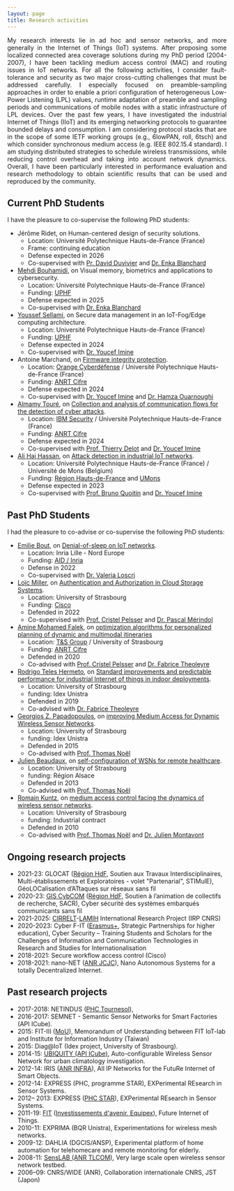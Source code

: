 ```yaml
---
layout: page
title: Research activities
---
```


<p style="text-align:justify">
My research interests lie in ad hoc and sensor networks, and more generally in the Internet of Things (IoT) systems. After proposing some localized connected area coverage solutions during my PhD period (2004-2007), I have been tackling medium access control (MAC) and routing issues in IoT networks. For all the following activities, I consider fault-tolerance and security as two major cross-cutting challenges that must be addressed carefully. I especially focused on preamble-sampling approaches in order to enable a priori configuration of heterogeneous Low-Power Listening (LPL) values, runtime adaptation of preamble and sampling periods and communications of mobile nodes with a static infrastructure of LPL devices. Over the past few years, I have investigated the industrial Internet of Things (IIoT) and its emerging networking protocols to guarantee bounded delays and consumption. I am considering protocol stacks that are in the scope of some IETF working groups (e.g., 6lowPAN, roll, 6tsch) and which consider synchronous medium access (e.g. IEEE 802.15.4 standard). I am studying distributed strategies to schedule wireless transmissions, while reducing control overhead and taking into account network dynamics. Overall, I have been particularly interested in performance evaluation and research methodology to obtain scientific results that can be used and reproduced by the community.
</p>

## Current PhD Students
I have the pleasure to co-supervise the following PhD students:
* Jérôme Ridet, on Human-centered design of security solutions.
  * Location: Université Polytechnique Hauts-de-France (France)
  * Frame: continuing education
  * Defense expected in 2026
  * Co-supervised with [Pr. David Duvivier](https://www.uphf.fr/lamih/membres/duvivier_david) and [Dr. Enka Blanchard](https://www.koliaza.com/)
* [Mehdi Bouhamidi](https://www.linkedin.com/in/mehdi-bouhamidi-381ab7162/), on Visual memory, biometrics and applications to cybersecurity.
  * Location: Université Polytechnique Hauts-de-France (France)
  * Funding: [UPHF](https://uphf.fr/)
  * Defense expected in 2025
  * Co-supervised with [Dr. Enka Blanchard](https://www.koliaza.com/)
* [Youssef Sellami](https://www.linkedin.com/in/youssef-sellami-475ab3177/), on Secure data management in an IoT-Fog/Edge computing architecture.
  * Location: Université Polytechnique Hauts-de-France (France)
  * Funding: [UPHF](https://uphf.fr/)
  * Defense expected in 2024
  * Co-supervised with [Dr. Youcef Imine](https://www.uphf.fr/LAMIH/en/membre?id=imine_youcef)
* Antoine Marchand, on [Firmware integrity protection](https://www.theses.fr/s277444).
    * Location: [Orange Cyberdéfense](https://orangecyberdefense.com/) / Université Polytechnique Hauts-de-France (France)
    * Funding: [ANRT Cifre](http://www.anrt.asso.fr/fr/cifre-7843)
    * Defense expected in 2024
    * Co-supervised with [Dr. Youcef Imine](https://www.uphf.fr/LAMIH/en/membre?id=imine_youcef) and [Dr. Hamza Ouarnoughi](https://www.uphf.fr/LAMIH/en/membre?id=ouarnoughi_hamza)
* [Almamy Touré](https://www.linkedin.com/in/almamy-tour%C3%A9-148a19114), on [Collection and analysis of communication flows for the detection of cyber attacks](https://www.theses.fr/s311184).
    * Location: [IBM Security](https://www.ibm.com/security) / Université Polytechnique Hauts-de-France (France)
    * Funding: [ANRT Cifre](http://www.anrt.asso.fr/fr/cifre-7843)
    * Defense expected in 2024
    * Co-supervised with [Prof. Thierry Delot](https://www.uphf.fr/LAMIH/en/membre?id=delot_thierry) and [Dr. Youcef Imine](https://www.uphf.fr/LAMIH/en/membre?id=imine_youcef)
* [Ali Haj Hassan](https://www.linkedin.com/in/alihajhassan/?originalSubdomain=fr), on [Attack detection in industrial IoT networks](https://www.theses.fr/s275503).
    * Location: Université Polytechnique Hauts-de-France (France) / Université de Mons (Belgium)
    * Funding: [Région Hauts-de-France](https://www.hautsdefrance.fr/) and [UMons](https://web.umons.ac.be/)
    * Defense expected in 2023
    * Co-supervised with [Prof. Bruno Quoitin](http://informatique.umons.ac.be/staff/Quoitin.Bruno/) and [Dr. Youcef Imine](https://www.uphf.fr/LAMIH/en/membre?id=imine_youcef)

## Past PhD Students
I had the pleasure to co-advise or co-supervise the following PhD students:
* [Emilie Bout](https://www.linkedin.com/in/emilie-bout-050a68117), on [Denial-of-sleep on IoT networks](https://www.theses.fr/s324012).
    * Location: Inria Lille - Nord Europe
    * Funding: [AID / Inria](https://www.defense.gouv.fr/aid)
    * Defense in 2022
    * Co-supervised with [Dr. Valeria Loscri](http://researchers.lille.inria.fr/~loscri/home.html)
* [Loïc Miller](https://loicmiller.com/), on [Authentication and Authorization in Cloud Storage Systems](https://www.theses.fr/s269331).
    * Location: University of Strasbourg
    * Funding: [Cisco](https://www.cisco.com/) 
    * Defended in 2022
    * Co-supervised with [Prof. Cristel Pelsser](https://clarinet.u-strasbg.fr/~pelsser/) and [Dr. Pascal Mérindol](https://clarinet.u-strasbg.fr/~merindol/)
* [Amine Mohamed Falek](https://www.researchgate.net/profile/Amine_Falek2), on [optimization algorithms for personalized planning of dynamic and multimodal itineraries](https://www.theses.fr/2020STRAD037)
    * Location: [T&S Group](http://technologyandstrategy.group/) / University of Strasbourg
    * Funding: [ANRT Cifre](http://www.anrt.asso.fr/fr/cifre-7843)
    * Defended in 2020
    * Co-advised with [Prof. Cristel Pelsser](https://clarinet.u-strasbg.fr/~pelsser/) and [Dr. Fabrice Theoleyre](https://www.theoleyre.eu/) 
* [Rodrigo Teles Hermeto](http://www.rodrigoteleshermeto.com/), on [Standard improvements and predictable performance for industrial Internet of things in indoor deployments](https://www.theses.fr/2019STRAD046).
    * Location: University of Strasbourg
    * funding: Idex Unistra 
    * Defended in 2019
    * Co-advised with [Dr. Fabrice Theoleyre](https://www.theoleyre.eu/)
* [Georgios Z. Papadopoulos](http://georgiospapadopoulos.com/), on [improving Medium Access for Dynamic Wireless Sensor Networks](https://www.theses.fr/2015STRAD034).
    * Location: University of Strasbourg
    * funding: Idex Unistra
    * Defended in 2015
    * Co-advised with [Prof. Thomas Noël](https://clarinet.u-strasbg.fr/~noel/)
* [Julien Beaudaux](https://www.linkedin.com/in/jbeaudaux/), on [self-configuration of WSNs for remote healthcare](https://www.theses.fr/2013STRAD020).
    * Location: University of Strasbourg
    * funding: Région Alsace
    * Defended in 2013
    * Co-advised with [Prof. Thomas Noël](https://clarinet.u-strasbg.fr/~noel/)
* [Romain Kuntz](https://www.linkedin.com/in/romainkuntz), on [medium access control facing the dynamics of wireless sensor networks](https://www.theses.fr/2010STRA6077).
    * Location: University of Strasbourg
    * funding: Industrial contract
    * Defended in 2010
    * Co-advised with [Prof. Thomas Noël](https://clarinet.u-strasbg.fr/~noel/) and [Dr. Julien Montavont](https://clarinet.u-strasbg.fr/~montavont/)
 
## Ongoing research projects
* 2021-23: GLOCAT ([Région HdF](https://www.hautsdefrance.fr/), Soutien aux Travaux Interdisciplinaires, Multi-établissements et Exploratoires - volet "Partenarial", STIMulE), GéoLOCalisation d’ATtaques sur réseaux sans fil
* 2020-23: [GIS CybCOM](https://cybcom.univ-gustave-eiffel.fr/) ([Région HdF](https://www.hautsdefrance.fr/), Soutien à l’animation de collectifs de recherche, SACR), Cyber sécurité des systèmes embarqués communicants sans fil
* 2021-2025: [CIRRELT](https://www.cirrelt.ca/)-[LAMIH](https://www.uphf.fr/LAMIH/en/presentation) International Research Project (IRP CNRS)
* 2020-2023: Cyber F-IT ([Erasmus+](https://ec.europa.eu/programmes/erasmus-plus/), Strategic Partnerships for higher education), Cyber Security – Training Students and Scholars for the Challenges of Information and Communication Technologies in Research and Studies for Internationalisation
* 2018-2021: Secure workflow access control (Cisco)
* 2018-2021: nano-NET ([ANR JCJC](http://www.agence-nationale-recherche.fr/suivi-bilan/historique-des-appels-a-projets/appel-detail1/appel-a-projets-generique-2018/)), Nano Autonomous Systems for a totally Decentralized Internet.

## Past research projects
* 2017-2018: NETINDUS ([PHC Tournesol](https://www.campusfrance.org/fr/tournesol-communaute-francaise)), 
* 2016-2017: SEMNET - Semantic Sensor Networks for Smart Factories (API ICube).
* 2015: FIT-III ([MoU](https://iot.snsi.iii.org.tw/)), Memorandum of Understanding between FIT IoT-lab and Institute for Information Industry (Taiwan)
* 2015: Diag@IoT (Idex project, University of Strasbourg).
* 2014-15: [UBIQUITY (API ICube)](http://icube-reseaux.unistra.fr/en/index.php/Projects/Ubiquity), Auto-configurable Wireless Sensor Network for urban climatology investigation.
* 2012-14: IRIS ([ANR INFRA](http://www.agence-nationale-recherche.fr/programmes-de-recherche/appel-detail/infrastructures-materielles-et-logicielles-pour-la-societe-numerique-infra-2011/)), All IP Networks for the FutuRe Internet of Smart Objects.
* 2012-14: EXPRESS (PHC, programme STAR), EXPerimental REsearch in Sensor Systems.
* 2012– 2013: EXPRESS ([PHC STAR](https://www.campusfrance.org/fr/star)), EXPerimental REsearch in Sensor Systems.
* 2011-19: [FIT](http://fit-equipex.fr/) ([Investissements d'avenir, Equipex](http://www.enseignementsup-recherche.gouv.fr/cid54722/investissements-d-avenir-340-millions-d-euros-pour-les-52-laureats-de-la-premiere-vague-de-l-appel-a-projet-equipements-d-excellence.html)), Future Internet of Things.
* 2010-11: EXPRIMA (BQR Unistra), Experimentations for wireless mesh networks.
* 2009-12: DAHLIA (DGCIS/ANSP), Experimental platform of home automation for telehomecare and remote monitoring for elderly.
* 2008-11: [SensLAB (ANR TLCOM)](http://www.senslab.info/), Very large scale open wireless sensor network testbed.
* 2006–09: CNRS/WIDE (ANR), Collaboration internationale CNRS, JST (Japon)

